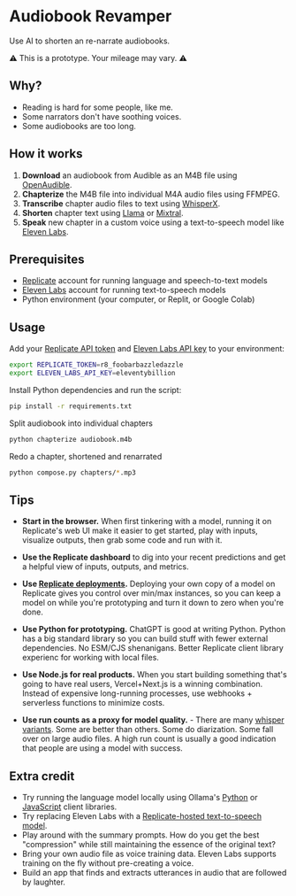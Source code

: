 # Audiobook Revamper

Use AI to shorten an re-narrate audiobooks.

⚠️ This is a prototype. Your mileage may vary. ⚠️

## Why?

- Reading is hard for some people, like me.
- Some narrators don't have soothing voices.
- Some audiobooks are too long.

## How it works

1. **Download** an audiobook from Audible as an M4B file using [OpenAudible](https://openaudible.org).
1. **Chapterize** the M4B file into individual M4A audio files using FFMPEG.
1. **Transcribe** chapter audio files to text using [WhisperX](https://replicate.com/daanelson/whisperx).
1. **Shorten** chapter text using [Llama](https://replicate.com/meta/llama-2-70b-chat) or [Mixtral](https://replicate.com/mistralai/mixtral-8x7b-instruct-v0.1).
1. **Speak** new chapter in a custom voice using a text-to-speech model like [Eleven Labs](https://elevenlabs.io/voice-lab).

## Prerequisites

- [Replicate](https://replicate.com) account for running language and speech-to-text models
- [Eleven Labs](https://elevenlabs.io/) account for running text-to-speech models
- Python environment (your computer, or Replit, or Google Colab)

## Usage

Add your [Replicate API token](https://replicate.com/account) and [Eleven Labs API key](https://elevenlabs.io/) to your environment:

```sh
export REPLICATE_TOKEN=r8_foobarbazzledazzle
export ELEVEN_LABS_API_KEY=eleventybillion
```

Install Python dependencies and run the script:

```sh
pip install -r requirements.txt
```

Split audiobook into individual chapters

```sh
python chapterize audiobook.m4b
```

Redo a chapter, shortened and renarrated

```sh
python compose.py chapters/*.mp3
```

## Tips

- **Start in the browser.** When first tinkering with a model, running it on Replicate's web UI make it easier to get started, play with inputs, visualize outputs, then grab some code and run with it.

- **Use the Replicate dashboard** to dig into your recent predictions and get a helpful view of inputs, outputs, and metrics.

- **Use [Replicate deployments](https://replicate.com/docs/deployments).** Deploying your own copy of a model on Replicate gives you control over min/max instances, so you can keep a model on while you're prototyping and turn it down to zero when you're done.

- **Use Python for prototyping.** ChatGPT is good at writing Python. Python has a big standard library so you can build stuff with fewer external dependencies. No ESM/CJS shenanigans. Better Replicate client library experienc for working with local files.

- **Use Node.js for real products.** When you start building something that's going to have real users, Vercel+Next.js is a winning combination. Instead of expensive long-running processes, use webhooks + serverless functions to minimize costs.

- **Use run counts as a proxy for model quality.** - There are many [whisper variants](https://replicate.com/explore?query=whisper). Some are better than others. Some do diarization. Some fall over on large audio files. A high run count is usually a good indication that people are using a model with success.

## Extra credit

- Try running the language model locally using Ollama's [Python](https://github.com/ollama/ollama-python) or [JavaScript](https://github.com/ollama/ollama-js) client libraries.
- Try replacing Eleven Labs with a [Replicate-hosted text-to-speech model](https://replicate.com/explore?query=tts).
- Play around with the summary prompts. How do you get the best "compression" while still maintaining the essence of the original text?
- Bring your own audio file as voice training data. Eleven Labs supports training on the fly without pre-creating a voice.
- Build an app that finds and extracts utterances in audio that are followed by laughter.